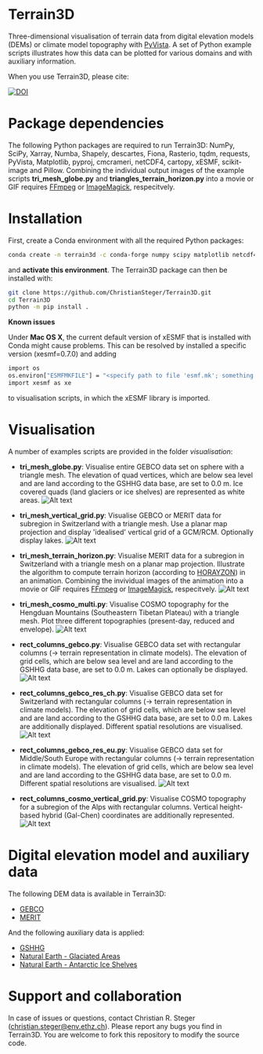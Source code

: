 # Terrain3D
Three-dimensional visualisation of terrain data from digital elevation models (DEMs) or climate model topography with [PyVista](https://docs.pyvista.org). A set of Python example scripts illustrates how this data can be plotted for various domains and with auxiliary information.

When you use Terrain3D, please cite:

[![DOI](https://zenodo.org/badge/599311358.svg)](https://zenodo.org/badge/latestdoi/599311358)

# Package dependencies

The following Python packages are required to run Terrain3D: NumPy, SciPy, Xarray, Numba, Shapely, descartes, Fiona, Rasterio, tqdm, requests, PyVista, Matplotlib, pyproj, cmcrameri, netCDF4, cartopy, xESMF, scikit-image and Pillow.
Combining the individual output images of the example scripts **tri_mesh_globe.py** and **triangles_terrain_horizon.py** into a movie or GIF requires [FFmpeg](https://ffmpeg.org) or [ImageMagick](https://imagemagick.org/index.php), respecitvely.

# Installation

First, create a Conda environment with all the required Python packages:

```bash
conda create -n terrain3d -c conda-forge numpy scipy matplotlib netcdf4 shapely xarray pyproj cartopy rasterio descartes fiona scikit-image numba xesmf cmcrameri tqdm requests pyvista pillow
```

and **activate this environment**. The Terrain3D package can then be installed with:

```bash
git clone https://github.com/ChristianSteger/Terrain3D.git
cd Terrain3D
python -m pip install .
```

**Known issues**

Under **Mac OS X**, the current default version of xESMF that is installed with Conda might cause problems. This can be resolved by installed a specific version (xesmf=0.7.0) and adding

```bash
import os
os.environ["ESMFMKFILE"] = "<specify path to file 'esmf.mk'; something like ../miniconda3/envs/terrain3d/lib/esmf.mk>"
import xesmf as xe
```

to visualisation scripts, in which the xESMF library is imported.

# Visualisation

A number of examples scripts are provided in the folder *visualisation*:

- **tri_mesh_globe.py**: Visualise entire GEBCO data set on sphere with a triangle mesh. The elevation of quad vertices, which are below sea level and are land according to the GSHHG data base, are set to 0.0 m. Ice covered quads (land glaciers or ice shelves) are represented as white areas.
![Alt text](https://github.com/ChristianSteger/Media/blob/master/Terrain3D/Tri_mesh_globe.png?raw=true "Output from tri_mesh_globe.py")

- **tri_mesh_vertical_grid.py**: Visualise GEBCO or MERIT data for subregion in Switzerland with a triangle mesh. Use a planar map projection and display 'idealised' vertical grid of a GCM/RCM. Optionally display lakes.
![Alt text](https://github.com/ChristianSteger/Media/blob/master/Terrain3D/Tri_mesh_vertical_grid.png?raw=true "Output from tri_mesh_vertical_grid.py")

- **tri_mesh_terrain_horizon.py**: Visualise MERIT data for a subregion in Switzerland with a triangle mesh on a planar map projection. Illustrate the algorithm to compute terrain horizon (according to [HORAYZON](https://doi.org/10.5194/gmd-15-6817-2022)) in an animation. Combining the invividual images of the animation into a movie or GIF requires [FFmpeg](https://ffmpeg.org) or [ImageMagick](https://imagemagick.org/index.php), respecitvely.
![Alt text](https://github.com/ChristianSteger/Media/blob/master/Terrain3D/Tri_mesh_terrain_horizon.gif?raw=true "Output from tri_mesh_terrain_horizon.py")

- **tri_mesh_cosmo_multi.py**: Visualise COSMO topography for the Hengduan Mountains (Southeastern Tibetan Plateau) with a triangle mesh. Plot three different topographies (present-day, reduced and envelope).
![Alt text](https://github.com/ChristianSteger/Media/blob/master/Terrain3D/Tri_mesh_cosmo_multi.png?raw=true "Output from tri_mesh_cosmo_multi.py")

- **rect_columns_gebco.py**: Visualise GEBCO data set with rectangular columns (&rarr; terrain representation in climate models). The elevation of grid cells, which are below sea level and are land according to the GSHHG data base, are set to 0.0 m. Lakes can optionally be displayed.
![Alt text](https://github.com/ChristianSteger/Media/blob/master/Terrain3D/Rect_columns_gebco.png?raw=true "Output from rect_columns_gebco.py")

- **rect_columns_gebco_res_ch.py**: Visualise GEBCO data set for Switzerland with rectangular columns (&rarr; terrain representation in climate models). The elevation of grid cells, which are below sea level and are land according to the GSHHG data base, are set to 0.0 m. Lakes are additionally displayed. Different spatial resolutions are visualised.
![Alt text](https://github.com/ChristianSteger/Media/blob/master/Terrain3D/Rect_columns_gebco_res_ch.png?raw=true "Output from rect_columns_gebco_res_ch.py")

- **rect_columns_gebco_res_eu.py**: Visualise GEBCO data set for Middle/South Europe with rectangular columns (&rarr; terrain representation in climate models). The elevation of grid cells, which are below sea level and are land according to the GSHHG data base, are set to 0.0 m. Different spatial resolutions are visualised.
![Alt text](https://github.com/ChristianSteger/Media/blob/master/Terrain3D/Rect_columns_gebco_res_eu.png?raw=true "Output from rect_columns_gebco_res_eu.py")

- **rect_columns_cosmo_vertical_grid.py**: Visualise COSMO topography for a subregion of the Alps with rectangular columns. Vertical height-based hybrid (Gal-Chen) coordinates are additionally represented.
![Alt text](https://github.com/ChristianSteger/Media/blob/master/Terrain3D/Rect_columns_cosmo_vertical_grid.png?raw=true "Output from rect_columns_cosmo_vertical_grid.py")

# Digital elevation model and auxiliary data

The following DEM data is available in Terrain3D:

- [GEBCO](https://www.gebco.net/data_and_products/gridded_bathymetry_data/)
- [MERIT](http://hydro.iis.u-tokyo.ac.jp/~yamadai/MERIT_DEM/)

And the following auxiliary data is applied:

- [GSHHG](https://www.soest.hawaii.edu/pwessel/gshhg/)
- [Natural Earth - Glaciated Areas](https://www.naturalearthdata.com/downloads/10m-physical-vectors/10m-glaciated-areas/)
- [Natural Earth - Antarctic Ice Shelves](https://www.naturalearthdata.com/downloads/50m-physical-vectors/50m-antarctic-ice-shelves/)

# Support and collaboration

In case of issues or questions, contact Christian R. Steger (christian.steger@env.ethz.ch). Please report any bugs you find in Terrain3D. You are welcome to fork this repository to modify the source code.
